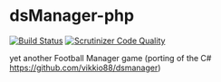 # dsManager-php
[![Build Status](https://travis-ci.org/vikkio88/dsManager-php.svg?branch=master)](https://travis-ci.org/vikkio88/dsManager-php) [![Scrutinizer Code Quality](https://scrutinizer-ci.com/g/vikkio88/dsManager-php/badges/quality-score.png?b=master)](https://scrutinizer-ci.com/g/vikkio88/dsManager-php/?branch=master) 

yet another Football Manager game (porting of the C# https://github.com/vikkio88/dsmanager)
